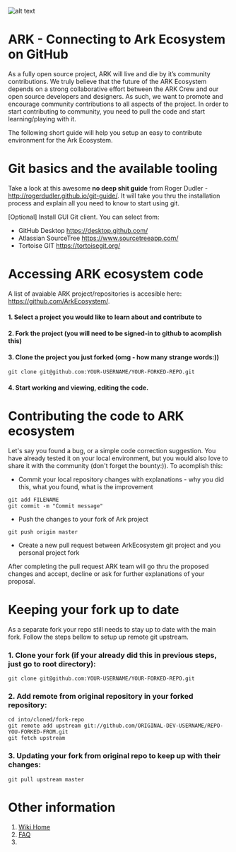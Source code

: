![alt text](https://github.com/kristjank/wiki/blob/master/images/ArkWiki.png)

# ARK - Connecting to Ark Ecosystem on GitHub

As a fully open source project, ARK will live and die by it’s community contributions. We truly believe that the future of the ARK Ecosystem depends on a strong collaborative effort between the ARK Crew and our open source developers and designers. As such, we want to promote and encourage community contributions to all aspects of the project.
In order to start contributing to community, you need to pull the code and start learning/playing with it.

The following short guide will help you setup an easy to contribute environment for the Ark Ecosystem.

# Git basics and the available tooling
Take a look at this awesome **no deep shit guide** from Roger Dudler - http://rogerdudler.github.io/git-guide/. It will take you thru the installation process and explain all you need to know to start using git.

[Optional] Install GUI Git client. You can select from:
- GitHub Desktop https://desktop.github.com/
- Atlassian SourceTree https://www.sourcetreeapp.com/
- Tortoise GIT https://tortoisegit.org/

# Accessing ARK ecosystem code
A list of avaiable ARK project/repositories is accesible here: https://github.com/ArkEcosystem/. 
#### 1. Select a project you would like to learn about and contribute to
#### 2. Fork the project (you will need to be signed-in to github to acomplish this)
#### 3. Clone the project you just forked (omg - how many strange words:))

```git clone git@github.com:YOUR-USERNAME/YOUR-FORKED-REPO.git```

#### 4. Start working and viewing, editing the code.

# Contributing the code to ARK ecosystem
Let's say you found a bug, or a simple code correction suggestion. You have already tested it on your local environment, but you would also love to share it with the community (don't forget the bounty:)). To acomplish this:
- Commit your local repository changes with explanations - why you did this, what you found, what is the improvement
```
git add FILENAME
git commit -m "Commit message"
```
- Push the changes to your fork of Ark project
```
git push origin master
```
- Create a new pull request between ArkEcosystem git project and you personal project fork

After completing the pull request ARK team will go thru the proposed changes and accept, decline or ask for further explanations of your proposal.

# Keeping your fork up to date
As a separate fork your repo still needs to stay up to date with the main fork. Follow the steps bellow to setup up remote git upstream.

### 1. Clone your fork (if your already did this in previous steps, just go to root directory):

    git clone git@github.com:YOUR-USERNAME/YOUR-FORKED-REPO.git

### 2. Add remote from original repository in your forked repository: 

    cd into/cloned/fork-repo
    git remote add upstream git://github.com/ORIGINAL-DEV-USERNAME/REPO-YOU-FORKED-FROM.git
    git fetch upstream

### 3. Updating your fork from original repo to keep up with their changes:

    git pull upstream master


# Other information

1. [Wiki Home](Home.md)
2. [FAQ](Faq.md)
4. 
